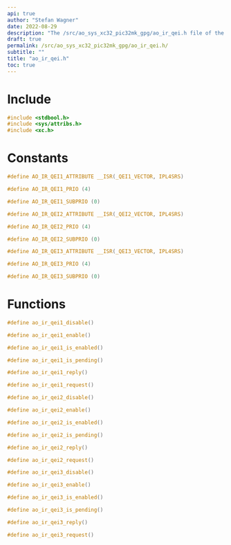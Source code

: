 ```yaml
---
api: true
author: "Stefan Wagner"
date: 2022-08-29
description: "The /src/ao_sys_xc32_pic32mk_gpg/ao_ir_qei.h file of the ao real-time operating system."
draft: true
permalink: /src/ao_sys_xc32_pic32mk_gpg/ao_ir_qei.h/
subtitle: ""
title: "ao_ir_qei.h"
toc: true
---
```


# Include

```c
#include <stdbool.h>
#include <sys/attribs.h>
#include <xc.h>
```

# Constants

```c
#define AO_IR_QEI1_ATTRIBUTE __ISR(_QEI1_VECTOR, IPL4SRS)
```

```c
#define AO_IR_QEI1_PRIO (4)
```

```c
#define AO_IR_QEI1_SUBPRIO (0)
```

```c
#define AO_IR_QEI2_ATTRIBUTE __ISR(_QEI2_VECTOR, IPL4SRS)
```

```c
#define AO_IR_QEI2_PRIO (4)
```

```c
#define AO_IR_QEI2_SUBPRIO (0)
```

```c
#define AO_IR_QEI3_ATTRIBUTE __ISR(_QEI3_VECTOR, IPL4SRS)
```

```c
#define AO_IR_QEI3_PRIO (4)
```

```c
#define AO_IR_QEI3_SUBPRIO (0)
```

# Functions

```c
#define ao_ir_qei1_disable()
```

```c
#define ao_ir_qei1_enable()
```

```c
#define ao_ir_qei1_is_enabled()
```

```c
#define ao_ir_qei1_is_pending()
```

```c
#define ao_ir_qei1_reply()
```

```c
#define ao_ir_qei1_request()
```

```c
#define ao_ir_qei2_disable()
```

```c
#define ao_ir_qei2_enable()
```

```c
#define ao_ir_qei2_is_enabled()
```

```c
#define ao_ir_qei2_is_pending()
```

```c
#define ao_ir_qei2_reply()
```

```c
#define ao_ir_qei2_request()
```

```c
#define ao_ir_qei3_disable()
```

```c
#define ao_ir_qei3_enable()
```

```c
#define ao_ir_qei3_is_enabled()
```

```c
#define ao_ir_qei3_is_pending()
```

```c
#define ao_ir_qei3_reply()
```

```c
#define ao_ir_qei3_request()
```

